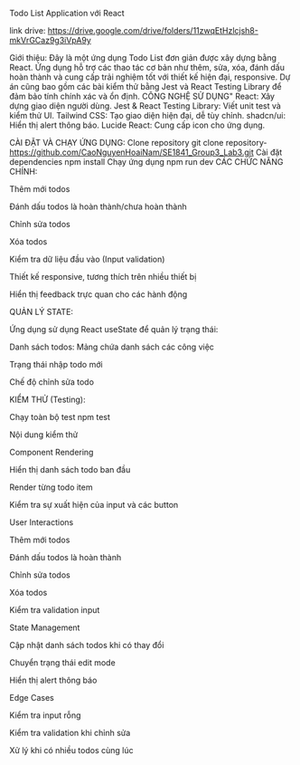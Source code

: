 Todo List Application với React

link drive: https://drive.google.com/drive/folders/11zwqEtHzlcjsh8-mkVrGCaz9g3iVpA9y

Giới thiệu: Đây là một ứng dụng Todo List đơn giản được xây dựng bằng React. Ứng dụng hỗ trợ các thao tác cơ bản như thêm, sửa, xóa, đánh dấu hoàn thành và cung cấp trải nghiệm tốt với thiết kế hiện đại, responsive. Dự án cũng bao gồm các bài kiểm thử bằng Jest và React Testing Library để đảm bảo tính chính xác và ổn định. CÔNG NGHỆ SỬ DỤNG" React: Xây dựng giao diện người dùng. Jest & React Testing Library: Viết unit test và kiểm thử UI. Tailwind CSS: Tạo giao diện hiện đại, dễ tùy chỉnh. shadcn/ui: Hiển thị alert thông báo. Lucide React: Cung cấp icon cho ứng dụng.

CÀI ĐẶT VÀ CHẠY ỨNG DỤNG: Clone repository git clone repository-https://github.com/CaoNguyenHoaiNam/SE1841_Group3_Lab3.git Cài đặt dependencies npm install Chạy ứng dụng npm run dev CÁC CHỨC NĂNG CHÍNH:

Thêm mới todos

Đánh dấu todos là hoàn thành/chưa hoàn thành

Chỉnh sửa todos

Xóa todos

Kiểm tra dữ liệu đầu vào (Input validation)

Thiết kế responsive, tương thích trên nhiều thiết bị

Hiển thị feedback trực quan cho các hành động

QUẢN LÝ STATE:

Ứng dụng sử dụng React useState để quản lý trạng thái:

Danh sách todos: Mảng chứa danh sách các công việc

Trạng thái nhập todo mới

Chế độ chỉnh sửa todo

KIỂM THỬ (Testing):

Chạy toàn bộ test npm test

Nội dung kiểm thử

Component Rendering

Hiển thị danh sách todo ban đầu

Render từng todo item

Kiểm tra sự xuất hiện của input và các button

User Interactions

Thêm mới todos

Đánh dấu todos là hoàn thành

Chỉnh sửa todos

Xóa todos

Kiểm tra validation input

State Management

Cập nhật danh sách todos khi có thay đổi

Chuyển trạng thái edit mode

Hiển thị alert thông báo

Edge Cases

Kiểm tra input rỗng

Kiểm tra validation khi chỉnh sửa

Xử lý khi có nhiều todos cùng lúc
